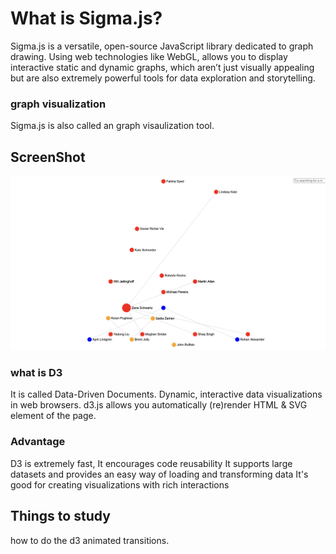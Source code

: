 # What is Sigma.js? #
Sigma.js is a versatile, open-source JavaScript library dedicated to graph drawing. Using web technologies like WebGL, allows you to display interactive static and dynamic graphs, which aren’t just visually appealing but are also extremely powerful tools for data exploration and storytelling.

### graph visualization ###
Sigma.js is also called an graph visaulization tool.

## ScreenShot ##
![Alt text](./Sigma.png)


### what is D3 ###
It is called Data-Driven Documents. Dynamic, interactive data visualizations in web browsers.
d3.js allows you automatically (re)render HTML & SVG element of the page.

### Advantage ###
D3 is extremely fast,
It encourages code reusability
It supports large datasets and provides an easy way of loading and transforming data
It's good for creating visualizations with rich interactions

## Things to study ##
how to do the d3 animated transitions.